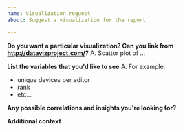 ```yaml
---
name: Visualization request
about: Suggest a visualization for the report

---
```


**Do you want a particular visualization? Can you link from http://datavizproject.com/?**
A. Scattor plot of …

**List the variables that you'd like to see**
A. For example:
* unique devices per editor
* rank
* etc…

**Any possible correlations and insights you're looking for?**

**Additional context**
